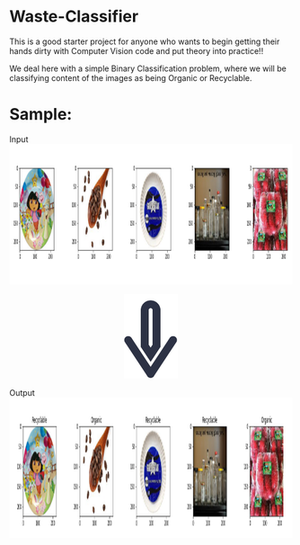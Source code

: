 # Waste-Classifier
This is a good starter project for anyone who wants to begin getting their hands dirty with Computer Vision code and put theory into practice!!

We deal here with a simple Binary Classification problem, where we will be classifying content of the images as being Organic or Recyclable.

# Sample:

Input
<img src="Images/input.png" height ="250">

<p align="center">
<img src="Images/implies.jpg" height ="150" class ="center">
</p>
  
Output
<img src="Images/output.png" height ="250">

